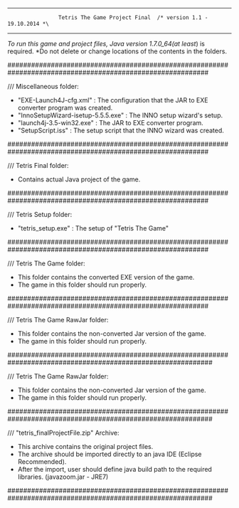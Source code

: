 ----------------------------------------------------------------------------------------------------------
                    Tetris The Game Project Final  /* version 1.1 - 19.10.2014 *\
----------------------------------------------------------------------------------------------------------

*To run this game and project files, Java version 1.7.0_64(at least*) is required.
*Do not delete or change locations of the contents in the folders.


###########################################################################################################


/// Miscellaneous folder:

- "EXE-Launch4J-cfg.xml" : The configuration that the JAR to EXE converter program was created.
- "InnoSetupWizard-isetup-5.5.5.exe" : The INNO setup wizard's setup.
- "launch4j-3.5-win32.exe" : The JAR to EXE converter program.
- "SetupScript.iss" : The setup script that the INNO wizard was created.


###########################################################################################################


/// Tetris Final folder:

- Contains actual Java project of the game.


###########################################################################################################



/// Tetris Setup folder:

- "tetris_setup.exe" : The setup of "Tetris The Game"


###########################################################################################################


/// Tetris The Game folder:

- This folder contains the converted EXE version of the game.
- The game in this folder should run properly.


###########################################################################################################


/// Tetris The Game RawJar folder:

- This folder contains the non-converted Jar version of the game.
- The game in this folder should run properly.

############################################################################################################


/// Tetris The Game RawJar folder:

- This folder contains the non-converted Jar version of the game.
- The game in this folder should run properly.


############################################################################################################


/// "tetris_finalProjectFile.zip" Archive:

- This archive contains the original project files.
- The archive should be imported directly to an java IDE (Eclipse Recommended).
- After the import, user should define java build path to the required libraries. (javazoom.jar - JRE7)


############################################################################################################
